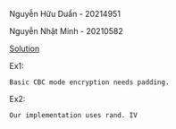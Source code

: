 Nguyễn Hữu Duẩn - 20214951

Nguyễn Nhật Minh - 20210582

[Solution](./crypto.py) 

Ex1:
```
Basic CBC mode encryption needs padding.
```
Ex2:
```
Our implementation uses rand. IV
```

